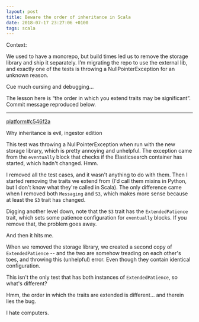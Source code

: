 ```yaml
---
layout: post
title: Beware the order of inheritance in Scala
date: 2018-07-17 23:27:06 +0100
tags: scala
---
```


Context:

We used to have a monorepo, but build times led us to remove the storage library and ship it separately. I’m migrating the repo to use the external lib, and exactly one of the tests is throwing a NullPointerException for an unknown reason.

Cue much cursing and debugging…

The lesson here is “the order in which you extend traits may be significant”. Commit message reproduced below.

---

[platform#c546f2a](https://github.com/wellcometrust/platform/pull/2428/commits/c546f2ad17c33df83b45184ca23c389ee3dc58f4)

Why inheritance is evil, ingestor edition

This test was throwing a NullPointerException when run with the new
storage library, which is pretty annoying and unhelpful.  The exception
came from the `eventually` block that checks if the Elasticsearch
container has started, which hadn't changed.  Hmm.

I removed all the test cases, and it wasn't anything to do with them.
Then I started removing the traits we extend from (I'd call them mixins
in Python, but I don't know what they're called in Scala).  The only
difference came when I removed both `Messaging` and `S3`, which makes
more sense because at least the `S3` trait has changed.

Digging another level down, note that the `S3` trait has the
`ExtendedPatience` trait, which sets some patience configuration for
`eventually` blocks.  If you remove that, the problem goes away.

And then it hits me.

When we removed the storage library, we created a second copy of
`ExtendedPatience` -- and the two are somehow treading on each other's
toes, and throwing this (unhelpful) error.  Even though they contain
identical configuration.

This isn't the only test that has both instances of `ExtendedPatience`,
so what's different?

Hmm, the order in which the traits are extended is different... and
therein lies the bug.

I hate computers.
